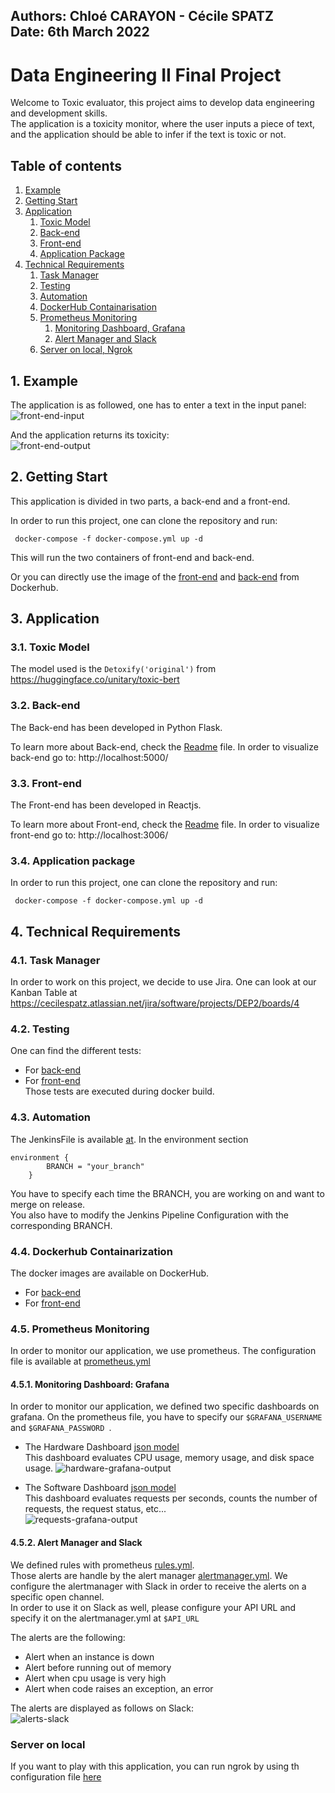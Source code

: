 Authors: Chloé CARAYON - Cécile SPATZ  
Date: 6th March 2022
---

# Data Engineering II Final Project

Welcome to Toxic evaluator, this project aims to develop data engineering and development skills.  
The application is a toxicity monitor, where the user inputs a piece of text, and the application should be able to infer if the text is toxic or not.


## Table of contents
1. [Example](#example)
2. [Getting Start](#getting_start)
3. [Application](#application)
    1. [Toxic Model](#toxic_model)
    2. [Back-end](#back-end)
    3. [Front-end](#front-end)
    4. [Application Package](#application_package)
4. [Technical Requirements](#technical_requirements)
    1. [Task Manager](#task_manager)
    2. [Testing](#testing)
    3. [Automation](#automation)
    4. [DockerHub Containarisation](containarization)
    5. [Prometheus Monitoring](#monitoring)
        1. [Monitoring Dashboard, Grafana](#monitoring_dashboard)
        2. [Alert Manager and Slack](#alert_slack)
    6. [Server on local, Ngrok](#ngrok)

## 1. Example   <a name="example"></a>
The application is as followed, one has to enter a text in the input panel:   
![front-end-input](./outputs/front-toxic-input.png)

And the application returns its toxicity:  
![front-end-output](./outputs/front-toxic-output.png)

## 2. Getting Start  <a name="getting_start"></a>

This application is divided in two parts, a back-end and a front-end.

In order to run this project, one can clone the repository and run:
``` 
 docker-compose -f docker-compose.yml up -d 
```
This will run the two containers of front-end and back-end. 

Or you can directly use the image of the [front-end](https://hub.docker.com/repository/docker/carayonchloe/data-engineering-project-2-front-end) 
and [back-end](https://hub.docker.com/repository/docker/carayonchloe/data-engineering-project-2-back-end) from Dockerhub.


## 3. Application <a name="application"></a> 
### 3.1. Toxic Model <a name="toxic_model"></a> 
The model used is the ``` Detoxify('original') ``` from  https://huggingface.co/unitary/toxic-bert

### 3.2. Back-end <a name="back_end"></a> 
The Back-end has been developed in Python Flask.

To learn more about Back-end, check the [Readme](https://github.com/C2-Gang/Data-Engineering-Project-2/blob/master/back-end/Readme.md) file.
In order to visualize back-end go to: http://localhost:5000/

### 3.3. Front-end <a name="front_end"></a> 
The Front-end has been developed in Reactjs.

To learn more about Front-end, check the [Readme](https://github.com/C2-Gang/Data-Engineering-Project-2/blob/master/front-end/Readme.md) file.
In order to visualize front-end go to: http://localhost:3006/

### 3.4. Application package  <a name="application_package"></a> 

In order to run this project, one can clone the repository and run:
``` 
 docker-compose -f docker-compose.yml up -d 
```

## 4. Technical Requirements   <a name="technical_requirements"></a> 
### 4.1. Task Manager <a name="task_manager"></a> 

In order to work on this project, we decide to use Jira. 
One can look at our Kanban Table at https://cecilespatz.atlassian.net/jira/software/projects/DEP2/boards/4

### 4.2. Testing <a name="testing"></a> 

One can find the different tests:
- For [back-end](https://github.com/C2-Gang/Data-Engineering-Project-2/blob/master/back-end/app/tests/test.py) 
- For [front-end](https://github.com/C2-Gang/Data-Engineering-Project-2/tree/master/front-end/src/tests)   
Those tests are executed during docker build.

### 4.3. Automation  <a name="automation"></a> 
The JenkinsFile is available [at](https://github.com/C2-Gang/Data-Engineering-Project-2/blob/master/Jenkinsfile).
In the environment section
``` 
environment {
        BRANCH = "your_branch"
    }
```
You have to specify each time the BRANCH, you are working on and want to merge on release.   
You also have to modify the Jenkins Pipeline Configuration with the corresponding BRANCH.

### 4.4. Dockerhub Containarization <a name="containarization"></a> 

The docker images are available on DockerHub.  
- For [back-end](https://hub.docker.com/repository/docker/carayonchloe/data-engineering-project-2-back-end) 
- For [front-end](https://hub.docker.com/repository/docker/carayonchloe/data-engineering-project-2-front-end) 

### 4.5. Prometheus Monitoring <a name="monitoring"></a> 

In order to monitor our application, we use prometheus. 
The configuration file is available at [prometheus.yml](https://github.com/C2-Gang/Data-Engineering-Project-2/blob/master/prometheus/prometheus.yml) 

#### 4.5.1. Monitoring Dashboard: Grafana  <a name="monitoring_dashboard"></a>

In order to monitor our application, we defined two specific dashboards on grafana. 
On the prometheus file, you have to specify our ```$GRAFANA_USERNAME ``` and ```$GRAFANA_PASSWORD ```.

- The Hardware Dashboard [json model](https://github.com/C2-Gang/Data-Engineering-Project-2/blob/master/grafana/hardware-model.json)   
This dashboard evaluates CPU usage, memory usage, and disk space usage.
![hardware-grafana-output](./outputs/hardware_grafana.png)


- The Software Dashboard [json model](https://github.com/C2-Gang/Data-Engineering-Project-2/blob/master/grafana/requests-model.json)   
This dashboard evaluates requests per seconds, counts the number of requests, the request status, etc...   
![requests-grafana-output](./outputs/requests_grafana.png)

#### 4.5.2. Alert Manager and Slack <a name="alert_slack"></a>

We defined rules with prometheus [rules.yml](https://github.com/C2-Gang/Data-Engineering-Project-2/blob/master/prometheus/rules.yml).   
Those alerts are handle by the alert manager [alertmanager.yml](https://github.com/C2-Gang/Data-Engineering-Project-2/blob/master/prometheus/alermanager.yml). 
We configure the alertmanager with Slack in order to receive the alerts on a specific open channel.  
In order to use it on Slack as well, please configure your API URL and specify it on the alertmanager.yml at ``` $API_URL ```

The alerts are the following:
- Alert when an instance is down
- Alert before running out of memory 
- Alert when cpu usage is very high
- Alert when code raises an exception, an error

The alerts are displayed as follows on Slack:   
![alerts-slack](./outputs/slack_alert.png)


### Server on local  <a name="ngrok"></a>
If you want to play with this application, you can run ngrok by using th configuration file [here](https://github.com/C2-Gang/Data-Engineering-Project-2/blob/master/ngrok/ngrok.yml)
